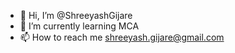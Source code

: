 - 👋 Hi, I’m @ShreeyashGijare
- 🌱 I’m currently learning MCA
- 📫 How to reach me shreeyash.gijare@gmail.com

<!---
ShreeyashGijare/ShreeyashGijare is a ✨ special ✨ repository because its `README.md` (this file) appears on your GitHub profile.
You can click the Preview link to take a look at your changes.
--->
